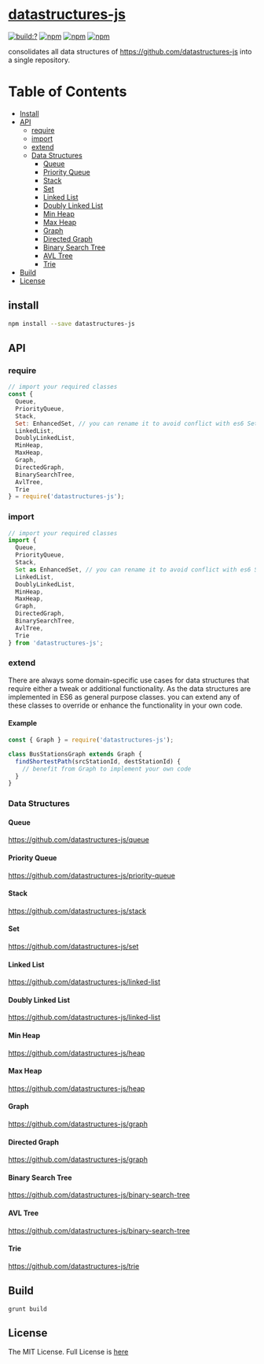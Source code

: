 # [datastructures-js](https://github.com/eyas-ranjous/datastructures-js)

[![build:?](https://travis-ci.org/eyas-ranjous/datastructures-js.svg?branch=master)](https://travis-ci.org/eyas-ranjous/datastructures-js) 
[![npm](https://img.shields.io/npm/v/datastructures-js.svg)](https://www.npmjs.com/package/datastructures-js)
[![npm](https://img.shields.io/npm/dm/datastructures-js.svg)](https://www.npmjs.com/package/datastructures-js) [![npm](https://img.shields.io/badge/node-%3E=%206.0-blue.svg)](https://www.npmjs.com/package/datastructures-js)

consolidates all data structures of https://github.com/datastructures-js into a single repository.

# Table of Contents
* [Install](#install)
* [API](#api)
  * [require](#require)
  * [import](#import)
  * [extend](#extend)
  * [Data Structures](#data-structures)
    * [Queue](#queue)
    * [Priority Queue](#priority-queue)
    * [Stack](#stack)
    * [Set](#set)
    * [Linked List](#linked-list)
    * [Doubly Linked List](#doubly-linked-list)
    * [Min Heap](#min-heap)
    * [Max Heap](#max-heap)
    * [Graph](#graph)
    * [Directed Graph](#directed-graph)
    * [Binary Search Tree](#binary-search-tree)
    * [AVL Tree](#avl-tree)
    * [Trie](#trie)
 * [Build](#build)
 * [License](#license)

## install
```sh
npm install --save datastructures-js
```

## API

### require
```js
// import your required classes
const {
  Queue,
  PriorityQueue,
  Stack,
  Set: EnhancedSet, // you can rename it to avoid conflict with es6 Set
  LinkedList,
  DoublyLinkedList,
  MinHeap,
  MaxHeap,
  Graph,
  DirectedGraph,
  BinarySearchTree,
  AvlTree,
  Trie
} = require('datastructures-js');
```

### import
```js
// import your required classes
import {
  Queue,
  PriorityQueue,
  Stack,
  Set as EnhancedSet, // you can rename it to avoid conflict with es6 Set
  LinkedList,
  DoublyLinkedList,
  MinHeap,
  MaxHeap,
  Graph,
  DirectedGraph,
  BinarySearchTree,
  AvlTree,
  Trie
} from 'datastructures-js';
```

### extend
There are always some domain-specific use cases for data structures that require either a tweak or additional functionality. As the data structures are implemented in ES6 as general purpose classes. you can extend any of these classes to override or enhance the functionality in your own code.

#### Example

```js
const { Graph } = require('datastructures-js');

class BusStationsGraph extends Graph {
  findShortestPath(srcStationId, destStationId) {
    // benefit from Graph to implement your own code 
  }
}
```

### Data Structures

#### Queue
https://github.com/datastructures-js/queue

#### Priority Queue
https://github.com/datastructures-js/priority-queue

#### Stack
https://github.com/datastructures-js/stack

#### Set
https://github.com/datastructures-js/set

#### Linked List
https://github.com/datastructures-js/linked-list

#### Doubly Linked List
https://github.com/datastructures-js/linked-list

#### Min Heap
https://github.com/datastructures-js/heap

#### Max Heap
https://github.com/datastructures-js/heap

#### Graph
https://github.com/datastructures-js/graph

#### Directed Graph
https://github.com/datastructures-js/graph

#### Binary Search Tree
https://github.com/datastructures-js/binary-search-tree

#### AVL Tree
https://github.com/datastructures-js/binary-search-tree

#### Trie
https://github.com/datastructures-js/trie

## Build
```
grunt build
```

## License
The MIT License. Full License is [here](https://github.com/eyas-ranjous/datastructures-js/blob/master/LICENSE)
